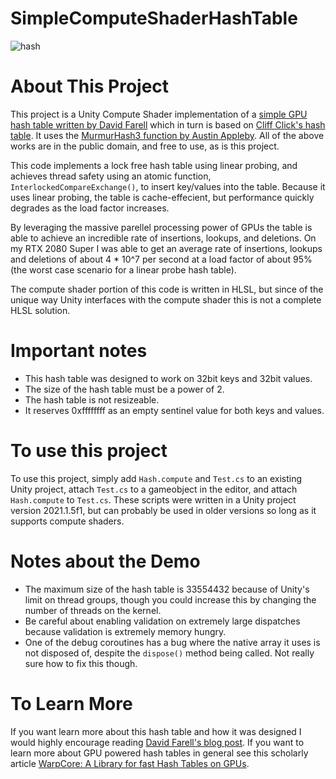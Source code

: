 # SimpleComputeShaderHashTable

![hash](https://user-images.githubusercontent.com/68340554/128619452-65042a29-9174-4a14-a0ba-efc0abb0f598.PNG)

# About This Project
This project is a Unity Compute Shader implementation of a [simple GPU hash table written by David Farell](https://github.com/nosferalatu/SimpleGPUHashTable) which in turn is based on [Cliff Click's hash table](https://preshing.com/20130605/the-worlds-simplest-lock-free-hash-table/). It uses the [MurmurHash3 function by Austin Appleby](https://github.com/aappleby/smhasher). All of the above works are in the public domain, and free to use, as is this project. 

This code implements a lock free hash table using linear probing, and achieves thread safety using an atomic function, `InterlockedCompareExchange()`, to insert key/values into the table. Because it uses linear probing, the table is cache-effecient, but performance quickly degrades as the load factor increases.

By leveraging the massive parellel processing power of GPUs the table is able to achieve an incredible rate of insertions, lookups, and deletions. On my RTX 2080 Super I was able to get an average rate of insertions, lookups and deletions of about 4 * 10^7 per second at a load factor of about 95% (the worst case scenario for a linear probe hash table).

The compute shader portion of this code is written in HLSL, but since of the unique way Unity interfaces with the compute shader this is not a complete HLSL solution.

# Important notes
* This hash table was designed to work on 32bit keys and 32bit values.
* The size of the hash table must be a power of 2. 
* The hash table is not resizeable. 
* It reserves 0xffffffff as an empty sentinel value for both keys and values.

# To use this project
To use this project, simply add `Hash.compute` and `Test.cs` to an existing Unity project, attach `Test.cs` to a gameobject in the editor, and attach `Hash.compute` to `Test.cs`. These scripts were written in a Unity project version 2021.1.5f1, but can probably be used in older versions so long as it supports compute shaders.    

# Notes about the Demo
* The maximum size of the hash table is 33554432 because of Unity's limit on thread groups, though you could increase this by changing the number of threads on the kernel.
* Be careful about enabling validation on extremely large dispatches because validation is extremely memory hungry.
* One of the debug coroutines has a bug where the native array it uses is not disposed of, despite the `dispose()` method being called. Not really sure how to fix this though.

# To Learn More
If you want learn more about this hash table and how it was designed I would highly encourage reading [David Farell's blog post](https://nosferalatu.com/SimpleGPUHashTable.html). If you want to learn more about GPU powered hash tables in general see this scholarly article [WarpCore: A Library for fast Hash Tables on GPUs](https://arxiv.org/pdf/2009.07914.pdf).

